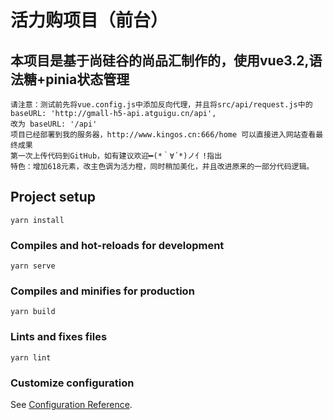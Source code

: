 # 活力购项目（前台）

## 本项目是基于尚硅谷的尚品汇制作的，使用vue3.2,语法糖+pinia状态管理
```
请注意：测试前先将vue.config.js中添加反向代理，并且将src/api/request.js中的 baseURL: 'http://gmall-h5-api.atguigu.cn/api',
改为 baseURL: '/api'
项目已经部署到我的服务器，http://www.kingos.cn:666/home 可以直接进入网站查看最终成果
第一次上传代码到GitHub，如有建议欢迎━(*｀∀´*)ノ亻!指出
特色：增加618元素，改主色调为活力橙，同时稍加美化，并且改进原来的一部分代码逻辑。
```

## Project setup
```
yarn install
```

### Compiles and hot-reloads for development
```
yarn serve
```

### Compiles and minifies for production
```
yarn build
```

### Lints and fixes files
```
yarn lint
```

### Customize configuration
See [Configuration Reference](https://cli.vuejs.org/config/).
